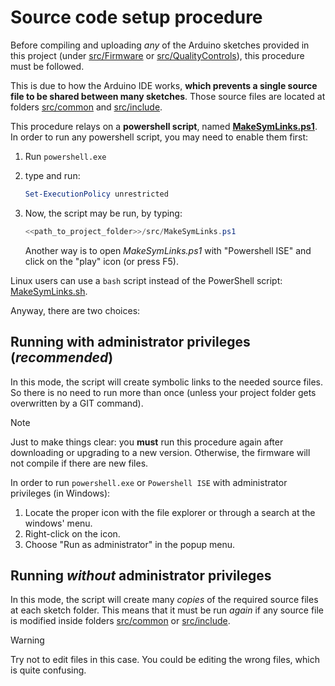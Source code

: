 # Source code setup procedure

Before compiling and uploading *any* of the Arduino sketches provided in this project
(under [src/Firmware](../../src/Firmware/) or
[src/QualityControls](../../src/QualityControls/)),
this procedure must be followed.

This is due to how the Arduino IDE works,
**which prevents a single source file to be shared between many sketches**.
Those source files are located at folders
[src/common](../../src/common/) and [src/include](../../src/include/).

This procedure relays on a **powershell script**,
named [**MakeSymLinks.ps1**](../../src/MakeSymLinks.ps1).
In order to run any powershell script, you may need to enable them first:

1. Run `powershell.exe`

2. type and run:

   ```powershell
   Set-ExecutionPolicy unrestricted
   ```

3. Now, the script may be run, by typing:

   ```powershell
   <<path_to_project_folder>>/src/MakeSymLinks.ps1
   ```

   Another way is to open *MakeSymLinks.ps1* with "Powershell ISE"
   and click on the "play" icon (or press F5).

Linux users can use a `bash` script instead of the PowerShell script:
[MakeSymLinks.sh](../../src/MakeSymLinks.sh).

Anyway, there are two choices:

## Running with administrator privileges (*recommended*)

In this mode, the script will create symbolic links to the needed source files.
So there is no need to run more than once
(unless your project folder gets overwritten by a GIT command).

> [!NOTE]
> Just to make things clear:
> you **must** run this procedure again after downloading or upgrading
> to a new version.
> Otherwise, the firmware will not compile if there are new files.

In order to run `powershell.exe` or `Powershell ISE` with administrator privileges (in Windows):

1. Locate the proper icon with the file explorer or through a search at the windows' menu.
2. Right-click on the icon.
3. Choose "Run as administrator" in the popup menu.

## Running *without* administrator privileges

In this mode, the script will create many *copies* of the required source files at each sketch folder.
This means that it must be run *again* if any source file is modified inside folders
[src/common](../../src/common/) or [src/include](../../src/include/).

> [!WARNING]
> Try not to edit files in this case.
> You could be editing the wrong files, which is quite confusing.
